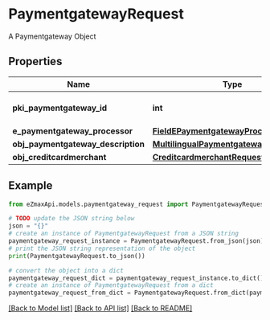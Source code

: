 # PaymentgatewayRequest

A Paymentgateway Object

## Properties

Name | Type | Description | Notes
------------ | ------------- | ------------- | -------------
**pki_paymentgateway_id** | **int** | The unique ID of the Paymentgateway | [optional] 
**e_paymentgateway_processor** | [**FieldEPaymentgatewayProcessor**](FieldEPaymentgatewayProcessor.md) |  | 
**obj_paymentgateway_description** | [**MultilingualPaymentgatewayDescription**](MultilingualPaymentgatewayDescription.md) |  | 
**obj_creditcardmerchant** | [**CreditcardmerchantRequestCompound**](CreditcardmerchantRequestCompound.md) |  | [optional] 

## Example

```python
from eZmaxApi.models.paymentgateway_request import PaymentgatewayRequest

# TODO update the JSON string below
json = "{}"
# create an instance of PaymentgatewayRequest from a JSON string
paymentgateway_request_instance = PaymentgatewayRequest.from_json(json)
# print the JSON string representation of the object
print(PaymentgatewayRequest.to_json())

# convert the object into a dict
paymentgateway_request_dict = paymentgateway_request_instance.to_dict()
# create an instance of PaymentgatewayRequest from a dict
paymentgateway_request_from_dict = PaymentgatewayRequest.from_dict(paymentgateway_request_dict)
```
[[Back to Model list]](../README.md#documentation-for-models) [[Back to API list]](../README.md#documentation-for-api-endpoints) [[Back to README]](../README.md)


